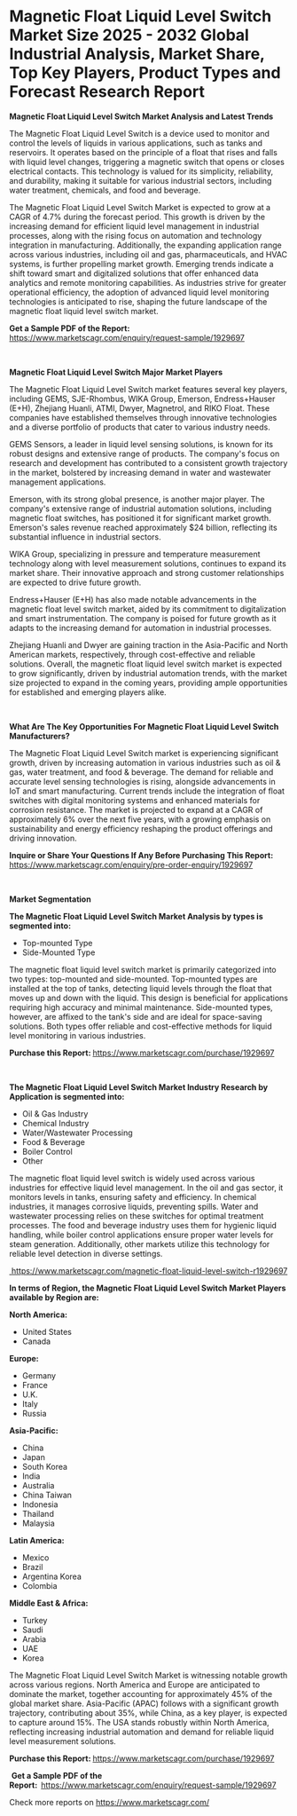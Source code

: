 <p><h1>Magnetic Float Liquid Level Switch Market Size 2025 - 2032 Global Industrial Analysis, Market Share, Top Key Players, Product Types and Forecast Research Report</h1></p><p><strong>Magnetic Float Liquid Level Switch Market Analysis and Latest Trends</strong></p>
<p><p>The Magnetic Float Liquid Level Switch is a device used to monitor and control the levels of liquids in various applications, such as tanks and reservoirs. It operates based on the principle of a float that rises and falls with liquid level changes, triggering a magnetic switch that opens or closes electrical contacts. This technology is valued for its simplicity, reliability, and durability, making it suitable for various industrial sectors, including water treatment, chemicals, and food and beverage.</p><p>The Magnetic Float Liquid Level Switch Market is expected to grow at a CAGR of 4.7% during the forecast period. This growth is driven by the increasing demand for efficient liquid level management in industrial processes, along with the rising focus on automation and technology integration in manufacturing. Additionally, the expanding application range across various industries, including oil and gas, pharmaceuticals, and HVAC systems, is further propelling market growth. Emerging trends indicate a shift toward smart and digitalized solutions that offer enhanced data analytics and remote monitoring capabilities. As industries strive for greater operational efficiency, the adoption of advanced liquid level monitoring technologies is anticipated to rise, shaping the future landscape of the magnetic float liquid level switch market.</p></p>
<p><strong>Get a Sample PDF of the Report:&nbsp;</strong> <a href="https://www.marketscagr.com/enquiry/request-sample/1929697?utm_campaign=3222&utm_medium=2&utm_source=Github&utm_content=ia&utm_term=29032025&utm_id=magnetic-float-liquid-level-switch">https://www.marketscagr.com/enquiry/request-sample/1929697</a></p>
<p>&nbsp;</p>
<p><strong>Magnetic Float Liquid Level Switch Major Market Players</strong></p>
<p><p>The Magnetic Float Liquid Level Switch market features several key players, including GEMS, SJE-Rhombus, WIKA Group, Emerson, Endress+Hauser (E+H), Zhejiang Huanli, ATMI, Dwyer, Magnetrol, and RIKO Float. These companies have established themselves through innovative technologies and a diverse portfolio of products that cater to various industry needs.</p><p>GEMS Sensors, a leader in liquid level sensing solutions, is known for its robust designs and extensive range of products. The company's focus on research and development has contributed to a consistent growth trajectory in the market, bolstered by increasing demand in water and wastewater management applications.</p><p>Emerson, with its strong global presence, is another major player. The company's extensive range of industrial automation solutions, including magnetic float switches, has positioned it for significant market growth. Emerson's sales revenue reached approximately $24 billion, reflecting its substantial influence in industrial sectors.</p><p>WIKA Group, specializing in pressure and temperature measurement technology along with level measurement solutions, continues to expand its market share. Their innovative approach and strong customer relationships are expected to drive future growth.</p><p>Endress+Hauser (E+H) has also made notable advancements in the magnetic float level switch market, aided by its commitment to digitalization and smart instrumentation. The company is poised for future growth as it adapts to the increasing demand for automation in industrial processes.</p><p>Zhejiang Huanli and Dwyer are gaining traction in the Asia-Pacific and North American markets, respectively, through cost-effective and reliable solutions. Overall, the magnetic float liquid level switch market is expected to grow significantly, driven by industrial automation trends, with the market size projected to expand in the coming years, providing ample opportunities for established and emerging players alike.</p></p>
<p>&nbsp;</p>
<p><strong>What Are The Key Opportunities For Magnetic Float Liquid Level Switch Manufacturers?</strong></p>
<p><p>The Magnetic Float Liquid Level Switch market is experiencing significant growth, driven by increasing automation in various industries such as oil & gas, water treatment, and food & beverage. The demand for reliable and accurate level sensing technologies is rising, alongside advancements in IoT and smart manufacturing. Current trends include the integration of float switches with digital monitoring systems and enhanced materials for corrosion resistance. The market is projected to expand at a CAGR of approximately 6% over the next five years, with a growing emphasis on sustainability and energy efficiency reshaping the product offerings and driving innovation.</p></p>
<p><strong>Inquire or Share Your Questions If Any Before Purchasing This Report:</strong> <a href="https://www.marketscagr.com/enquiry/pre-order-enquiry/1929697?utm_campaign=3222&utm_medium=2&utm_source=Github&utm_content=ia&utm_term=29032025&utm_id=magnetic-float-liquid-level-switch">https://www.marketscagr.com/enquiry/pre-order-enquiry/1929697</a></p>
<p>&nbsp;</p>
<p><strong>Market Segmentation</strong></p>
<p><strong>The Magnetic Float Liquid Level Switch Market Analysis by types is segmented into:</strong></p>
<p><ul><li>Top-mounted Type</li><li>Side-Mounted Type</li></ul></p>
<p><p>The magnetic float liquid level switch market is primarily categorized into two types: top-mounted and side-mounted. Top-mounted types are installed at the top of tanks, detecting liquid levels through the float that moves up and down with the liquid. This design is beneficial for applications requiring high accuracy and minimal maintenance. Side-mounted types, however, are affixed to the tank's side and are ideal for space-saving solutions. Both types offer reliable and cost-effective methods for liquid level monitoring in various industries.</p></p>
<p><strong>Purchase this Report:&nbsp;</strong><a href="https://www.marketscagr.com/purchase/1929697?utm_campaign=3222&utm_medium=2&utm_source=Github&utm_content=ia&utm_term=29032025&utm_id=magnetic-float-liquid-level-switch">https://www.marketscagr.com/purchase/1929697</a></p>
<p>&nbsp;</p>
<p><strong>The Magnetic Float Liquid Level Switch Market Industry Research by Application is segmented into:</strong></p>
<p><ul><li>Oil & Gas Industry</li><li>Chemical Industry</li><li>Water/Wastewater Processing</li><li>Food & Beverage</li><li>Boiler Control</li><li>Other</li></ul></p>
<p><p>The magnetic float liquid level switch is widely used across various industries for effective liquid level management. In the oil and gas sector, it monitors levels in tanks, ensuring safety and efficiency. In chemical industries, it manages corrosive liquids, preventing spills. Water and wastewater processing relies on these switches for optimal treatment processes. The food and beverage industry uses them for hygienic liquid handling, while boiler control applications ensure proper water levels for steam generation. Additionally, other markets utilize this technology for reliable level detection in diverse settings.</p></p>
<p><a href="https://www.marketscagr.com/magnetic-float-liquid-level-switch-r1929697?utm_campaign=3222&utm_medium=2&utm_source=Github&utm_content=ia&utm_term=29032025&utm_id=magnetic-float-liquid-level-switch">&nbsp;https://www.marketscagr.com/magnetic-float-liquid-level-switch-r1929697</a></p>
<p><strong>In terms of Region, the Magnetic Float Liquid Level Switch Market Players available by Region are:</strong></p>
<p>
    <p> <strong> North America: </strong>
        <ul>
            <li>United States</li>
            <li>Canada</li>
        </ul>
        </p> 
    <p> <strong> Europe: </strong>
        <ul>
            <li>Germany</li>
            <li>France</li>
            <li>U.K.</li>
            <li>Italy</li>
            <li>Russia</li>
        </ul>
        </p> 
    <p> <strong> Asia-Pacific: </strong>
        <ul>
            <li>China</li>
            <li>Japan</li>
            <li>South Korea</li>
            <li>India</li>
            <li>Australia</li>
            <li>China Taiwan</li>
            <li>Indonesia</li>
            <li>Thailand</li>
            <li>Malaysia</li>
        </ul>
        </p> 
    <p> <strong> Latin America: </strong>
        <ul>
            <li>Mexico</li>
            <li>Brazil</li>
            <li>Argentina Korea</li>
            <li>Colombia</li>
        </ul>
        </p> 
    <p> <strong> Middle East & Africa: </strong>
        <ul>
            <li>Turkey</li>
            <li>Saudi</li>
            <li>Arabia</li>
            <li>UAE</li>
            <li>Korea</li>
        </ul>
    </p>
    </p>
<p><p>The Magnetic Float Liquid Level Switch Market is witnessing notable growth across various regions. North America and Europe are anticipated to dominate the market, together accounting for approximately 45% of the global market share. Asia-Pacific (APAC) follows with a significant growth trajectory, contributing about 35%, while China, as a key player, is expected to capture around 15%. The USA stands robustly within North America, reflecting increasing industrial automation and demand for reliable liquid level measurement solutions.</p></p>
<p><strong>Purchase this Report: </strong><a href="https://www.marketscagr.com/purchase/1929697?utm_campaign=3222&utm_medium=2&utm_source=Github&utm_content=ia&utm_term=29032025&utm_id=magnetic-float-liquid-level-switch">https://www.marketscagr.com/purchase/1929697</a></p>
<p>&nbsp;<strong>Get a Sample PDF of the Report:&nbsp;&nbsp;</strong><a href="https://www.marketscagr.com/enquiry/request-sample/1929697?utm_campaign=3222&utm_medium=2&utm_source=Github&utm_content=ia&utm_term=29032025&utm_id=magnetic-float-liquid-level-switch">https://www.marketscagr.com/enquiry/request-sample/1929697</a></p>
<p><strong></strong></p>
<p>Check more reports on <a href="https://www.marketscagr.com/?utm_campaign=3222&utm_medium=2&utm_source=Github&utm_content=ia&utm_term=29032025&utm_id=magnetic-float-liquid-level-switch">https://www.marketscagr.com/</a></p>